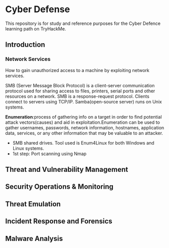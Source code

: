 # Cyber Defense

This repository is for study and reference purposes for the Cyber Defence learning path on TryHackMe. 

## Introduction

### Network Services

How to gain unauthorized access to a machine by exploiting network services.

SMB (Server Message Block Protocol) is a client-server communication protocol used for sharing access to files, printers, serial ports and other resources on a network.
SMB is a response-request protocol. Clients connect to servers using TCP/IP. Samba(open-source server) runs on Unix systems.

**Enumeration**:process of gathering info on a target in order to find potential attack vectors(causes) and aid in exploitation.Enumeration can be used to gather usernames, passwords, network information, hostnames, application data, services, or any other information that may be valuable to an attacker.

- SMB shared drives. Tool used is Enum4Linux for both Windows and Linux systems.
- 1st step: Port scanning using Nmap

## Threat and Vulnerability Management

## Security Operations & Monitoring

## Threat Emulation

## Incident Response and Forensics

## Malware Analysis
